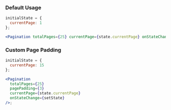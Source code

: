 ### Default Usage

```jsx
initialState = {
  currentPage: 1
};

<Pagination totalPages={25} currentPage={state.currentPage} onStateChange={setState} />;
```

### Custom Page Padding

```jsx
initialState = {
  currentPage: 15
};

<Pagination
  totalPages={25}
  pagePadding={3}
  currentPage={state.currentPage}
  onStateChange={setState}
/>;
```
